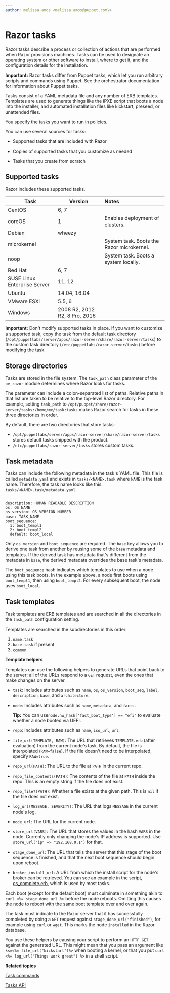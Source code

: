 ```yaml
---
author: melissa amos <melissa.amos@puppet.com\>
---
```


# Razor tasks

Razor tasks describe a process or collection of actions that are performed when Razor provisions machines. Tasks can be used to designate an operating system or other software to install, where to get it, and the configuration details for the installation.

**Important:** Razor tasks differ from Puppet tasks, which let you run arbitrary scripts and commands using Puppet. See the orchestrator documentation for information about Puppet tasks.

Tasks consist of a YAML metadata file and any number of ERB templates. Templates are used to generate things like the iPXE script that boots a node into the installer, and automated installation files like kickstart, preseed, or unattended files.

You specify the tasks you want to run in policies.

You can use several sources for tasks:

-   Supported tasks that are included with Razor

-   Copies of supported tasks that you customize as needed

-   Tasks that you create from scratch


## Supported tasks

Razor includes these supported tasks.

|Task|Version|Notes|
|----|-------|:----|
|CentOS|6, 7| |
|coreOS|1|Enables deployment of clusters.|
|Debian|wheezy| |
|microkernel| |System task. Boots the Razor microkernel.|
|noop| |System task. Boots a system locally.|
|Red Hat|6, 7| |
|SUSE Linux Enterprise Server|11, 12| |
|Ubuntu|14.04, 16.04| |
|VMware ESXi|5.5, 6| |
|Windows|2008 R2, 2012 R2, 8 Pro, 2016| |

**Important:** Don't modify supported tasks in place. If you want to customize a supported task, copy the task from the default task directory \(`/opt/puppetlabs/server/apps/razor-server/share/razor-server/tasks`\) to the custom task directory \(`/etc/puppetlabs/razor-server/tasks`\) before modifying the task.

## Storage directories

Tasks are stored in the file system. The `task_path` class parameter of the `pe_razor` module determines where Razor looks for tasks.

The parameter can include a colon-separated list of paths. Relative paths in that list are taken to be relative to the top-level Razor directory. For example, setting `task_path` to `/opt/puppet/share/razor-server/tasks:/home/me/task:tasks` makes Razor search for tasks in these three directories in order.

By default, there are two directories that store tasks:

-   `/opt/puppetlabs/server/apps/razor-server/share/razor-server/tasks` stores default tasks shipped with the product.
-   `/etc/puppetlabs/razor-server/tasks` stores custom tasks.

## Task metadata

Tasks can include the following metadata in the task's YAML file. This file is called `metadata.yaml` and exists in `tasks/<NAME>.task` where `NAME` is the task name. Therefore, the task name looks like this: `tasks/<NAME>.task/metadata.yaml`.

```
---
description: HUMAN READABLE DESCRIPTION
os: OS NAME
os_version: OS_VERSION_NUMBER
base: TASK_NAME
boot_sequence:
  1: boot_templ1
  2: boot_templ2
  default: boot_local
```

Only `os_version` and `boot_sequence` are required. The `base` key allows you to derive one task from another by reusing some of the `base` metadata and templates. If the derived task has metadata that's different from the metadata in `base`, the derived metadata overrides the base task's metadata.

The `boot_sequence` hash indicates which templates to use when a node using this task boots. In the example above, a node first boots using `boot_templ1`, then using `boot_templ2`. For every subsequent boot, the node uses `boot_local`.

## Task templates

Task templates are ERB templates and are searched in all the directories in the `task_path` configuration setting.

Templates are searched in the subdirectories in this order:

1.  `name.task`
2.  `base.task` if present
3.  `common`

**Template helpers**

Templates can use the following helpers to generate URLs that point back to the server; all of the URLs respond to a `GET` request, even the ones that make changes on the server.

-   `task`: Includes attributes such as `name`, `os`, `os_version`, `boot_seq`, `label`, `description`, `base`, and `architecture`.
-   `node`: Includes attributes such as `name`, `metadata`, and `facts`.

    **Tip:** You can use`node.hw_hash['fact_boot_type'] == "efi"` to evaluate whether a node booted via UEFI.

-   `repo`: Includes attributes such as `name`, `iso_url`, `url`.
-   `file_url(TEMPLATE, RAW)`: The URL that retrieves `TEMPLATE.erb` \(after evaluation\) from the current node's task. By default, the file is interpolated \(`RAW=false`\). If the file doesn't need to be interpolated, specify `RAW=true`.
-   `repo_url(PATH)`: The URL to the file at `PATH` in the current repo.
-   `repo_file_contents(PATH)`: The contents of the file at `PATH` inside the repo. This is an empty string if the file does not exist.
-   `repo_file?(PATH)`: Whether a file exists at the given path. This is `nil` if the file does not exist.
-   `log_url(MESSAGE, SEVERITY)`: The URL that logs `MESSAGE` in the current node's log.
-   `node_url`: The URL for the current node.
-   `store_url(VARS)`: The URL that stores the values in the hash `VARS` in the node. Currently only changing the node's IP address is supported. Use `store_url("ip" => "192.168.0.1")` for that.
-   `stage_done_url`: The URL that tells the server that this stage of the boot sequence is finished, and that the next boot sequence should begin upon reboot.
-   `broker_install_url`: A URL from which the install script for the node's broker can be retrieved. You can see an example in the script, [os\_complete.erb](https://github.com/puppetlabs/razor-server/blob/master/tasks/common/os_complete.erb), which is used by most tasks.

Each boot \(except for the default boot\) must culminate in something akin to `curl <%= stage_done_url %>` before the node reboots. Omitting this causes the node to reboot with the same boot template over and over again.

The task must indicate to the Razor server that it has successfully completed by doing a `GET` request against `stage_done_url("finished")`, for example using `curl` or `wget`. This marks the node `installed` in the Razor database.

You use these helpers by causing your script to perform an `HTTP GET` against the generated URL. This might mean that you pass an argument like `ks=<%= file_url("kickstart")%>` when booting a kernel, or that you put `curl <%= log_url("Things work great") %>` in a shell script.

**Related topics**  


[Task commands](using_the_razor_client.md#)

[Tasks API](api_reference.md#)

